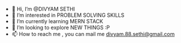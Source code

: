 - 👋 Hi, I’m @DIVYAM SETHI
- 👀 I’m interested in PROBLEM SOLVING SKILLS 
- 🌱 I’m currently learning MERN STACK
- 💞️ I’m looking to explore NEW THINGS :P
- 📫 How to reach me , you can mail me divyam.88.sethi@gmail.com

<!---
DIVYUUMM/DIVYUUMM is a ✨ special ✨ repository because its `README.md` (this file) appears on your GitHub profile.
You can click the Preview link to take a look at your changes.
--->
